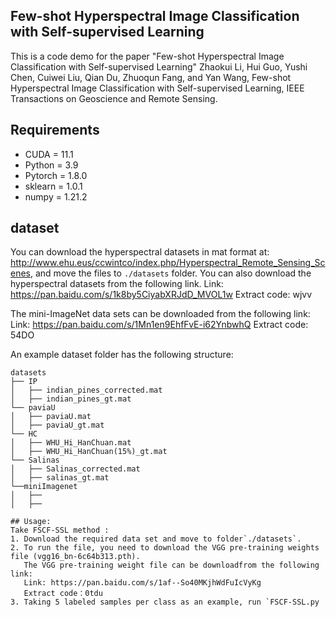 ## Few-shot Hyperspectral Image Classification with Self-supervised Learning
This is a code demo for the paper "Few-shot Hyperspectral Image Classification with Self-supervised Learning"
Zhaokui Li, Hui Guo, Yushi Chen, Cuiwei Liu, Qian Du, Zhuoqun Fang, and Yan Wang, Few-shot Hyperspectral Image Classification with Self-supervised Learning, IEEE Transactions on Geoscience and Remote Sensing.

## Requirements
- CUDA = 11.1
- Python = 3.9 
- Pytorch = 1.8.0
- sklearn = 1.0.1
- numpy = 1.21.2

## dataset
You can download the hyperspectral datasets in mat format at: http://www.ehu.eus/ccwintco/index.php/Hyperspectral_Remote_Sensing_Scenes, and move the files to `./datasets` folder.
You can also download the hyperspectral datasets from the following link.
Link: https://pan.baidu.com/s/1k8by5CiyabXRJdD_MVOL1w 
Extract code: wjvv

The mini-ImageNet data sets can be downloaded from the following link:
Link: https://pan.baidu.com/s/1Mn1en9EhfFvE-i62YnbwhQ
Extract code: 54DO

An example dataset folder has the following structure:
```
datasets
├── IP
│   ├── indian_pines_corrected.mat
│   ├── indian_pines_gt.mat
└── paviaU
│   ├── paviaU.mat
│   ├── paviaU_gt.mat
└── HC
│   ├── WHU_Hi_HanChuan.mat
│   ├── WHU_Hi_HanChuan(15%)_gt.mat
└── Salinas
│   ├── Salinas_corrected.mat
│   ├── salinas_gt.mat
└──miniImagenet
│   ├── 
│   ├── 

## Usage:
Take FSCF-SSL method : 
1. Download the required data set and move to folder`./datasets`.
2. To run the file, you need to download the VGG pre-training weights file (vgg16_bn-6c64b313.pth).
   The VGG pre-training weight file can be downloadfrom the following link:
   Link: https://pan.baidu.com/s/1af--So40MKjhWdFuIcVyKg 
   Extract code：0tdu
3. Taking 5 labeled samples per class as an example, run `FSCF-SSL.py

```
